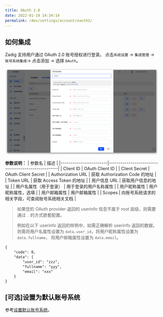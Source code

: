 ```yaml
---
title: OAuth 2.0
date: 2022-01-19 14:34:14
permalink: /dev/settings/account/oauth2/
---
```


## 如何集成

Zadig 支持用户通过 OAuth 2.0 账号授权进行登录。 点击`系统设置` -> `集成管理` -> `账号系统集成`-> 点击添加 -> 选择 `OAuth`。

![oauth](../_images/user_account_oauth2.png)

**参数说明：**
| 参数名                 | 描述                                                 |
|------------------------|----------------------------------------------------|
| Client ID              | OAuth Client ID                                    |
| Client Secret          | OAuth Client Secret                                |
| Authorization URL      | 获取 Authorization Code 的地址                       |
| Token URL              | 获取 Access Token 的地址                             |
| 用户信息 URL            | 获取用户信息的地址                                     |
| 用户名属性（用于登录）     | 用于登录的用户名称属性                                 |
| 用户昵称属性             | 用户昵称属性，选填                                     |
| 用户邮箱属性             | 用户邮箱属性                                          |
| Scopes                 | 向账号系统请求的相关字段，可查阅账号系统相关文档            |

> 如果您的 OAuth provider 返回的 userinfo 信息不属于 root 层级，则需要通过 `.` 的方式嵌套配置。
>
> 例如在以下 userinfo 返回的样例中，如需正确解析 userinfo 返回的数据，则需将用户名属性设置为 `data.user_id`，将用户昵称属性设置为 `data.fullname`， 将用户邮箱属性设置为 `data.email`。
```
{
    "code": 0,
    "data": {
        "user_id": "zzz",
        "fullname": "yyy",
        "email": "xxx"
    }
}
```

## [可选]设置为默认账号系统
参考[设置默认账号系统](/dev/settings/account/ldap/#可选-设置为默认账号系统)。
